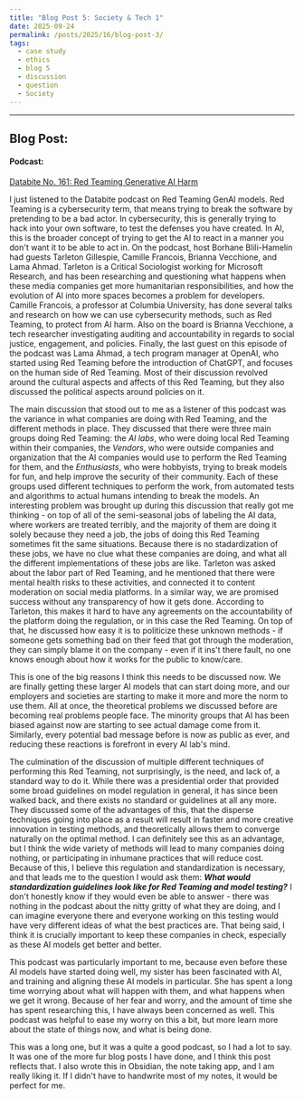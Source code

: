```yaml
---
title: "Blog Post 5: Society & Tech 1"
date: 2025-09-24
permalink: /posts/2025/16/blog-post-3/
tags:
  - case study
  - ethics
  - blog 5
  - discussion
  - question
  - Society
---
```


_____

## Blog Post:
#### Podcast:
[Databite No. 161: Red Teaming Generative AI Harm](https://www.youtube.com/watch?v=MMDw_xVeCzI&list=PLYrf5LyVCF1Nk28nRu8lcCIxtAH3iVGDj&index=3)


I just listened to the Databite podcast on Red Teaming GenAI models. Red Teaming is a cybersecurity term, that means trying to break the software by pretending to be a bad actor. In cybersecurity, this is generally trying to hack into your own software, to test the defenses you have created. In AI, this is the broader concept of trying to get the AI to react in a manner you don't want it to be able to act in. On the podcast, host Borhane Blili-Hamelin had guests Tarleton Gillespie, Camille Francois, Brianna Vecchione, and Lama Ahmad. Tarleton is a Critical Sociologist working for Microsoft Research, and has been researching and questioning what happens when these media companies get more humanitarian responsibilities, and how the evolution of AI into more spaces becomes a problem for developers. Camille Francois, a professor at Columbia University, has done several talks and research on how we can use cybersecurity methods, such as Red Teaming, to protect from AI harm. Also on the board is Brianna Vecchione, a tech researcher investigating auditing and accountability in regards to social justice, engagement, and policies. Finally, the last guest on this episode of the podcast was Lama Ahmad, a tech program manager at OpenAI, who started using Red Teaming before the introduction of ChatGPT, and focuses on the human side of Red Teaming. Most of their discussion revolved around the cultural aspects and affects of this Red Teaming, but they also discussed the political aspects around policies on it.

The main discussion that stood out to me as a listener of this podcast was the variance in what companies are doing with Red Teaming, and the different methods in place. They discussed that there were three main groups doing Red Teaming: the *AI labs*, who were doing local Red Teaming within their companies, the *Vendors*, who were outside companies and organization that the AI companies would use to perform the Red Teaming for them, and the *Enthusiasts*, who were hobbyists, trying to break models for fun, and help improve the security of their community. Each of these groups used different techniques to perform the work, from automated tests and algorithms to actual humans intending to break the models. An interesting problem was brought up during this discussion that really got me thinking - on top of all of the semi-seasonal jobs of labeling the AI data, where workers are treated terribly, and the majority of them are doing it solely because they need a job, the jobs of doing this Red Teaming sometimes fit the same situations. Because there is no stadardization of these jobs, we have no clue what these companies are doing, and what all the different implementations of these jobs are like. Tarleton was asked about the labor part of Red Teaming, and he mentioned that there were mental health risks to these activities, and connected it to content moderation on social media platforms. In a similar way, we are promised success without any transparency of how it gets done. According to Tarleton, this makes it hard to have any agreements on the accountability of the platform doing the regulation, or in this case the Red Teaming. On top of that, he discussed how easy it is to politicize these unknown methods - if someone gets something bad on their feed that got through the moderation, they can simply blame it on the company - even if it ins't there fault, no one knows enough about how it works for the public to know/care. 

This is one of the big reasons I think this needs to be discussed now. We are finally getting these larger AI models that can start doing more, and our employers and societies are starting to make it more and more the norm to use them. All at once, the theoretical problems we discussed before are becoming real problems people face. The minority groups that AI has been biased against now are starting to see actual damage come from it. Similarly, every potential bad message before is now as public as ever, and reducing these reactions is forefront in every AI lab's mind. 

The culmination of the discussion of multiple different techniques of performing this Red Teaming, not surprisingly, is the need, and lack of, a standard way to do it. While there was a presidential order that provided some broad guidelines on model regulation in general, it has since been walked back, and there exists no standard or guidelines at all any more. They discussed some of the advantages of this, that the disperse techniques going into place as a result will result in faster and more creative innovation in testing methods, and theoretically allows them to converge naturally on the optimal method. I can definitely see this as an advantage, but I think the wide variety of methods will lead to many companies doing nothing, or participating in inhumane practices that will reduce cost. Because of this, I believe this regulation and standardization is necessary, and that leads me to the question I would ask them: ***What would standardization guidelines look like for Red Teaming and model testing?*** I don't honestly know if they would even be able to answer - there was nothing in the podcast about the nitty gritty of what they are doing, and I can imagine everyone there and everyone working on this testing would have very different ideas of what the best practices are. That being said, I think it is crucially important to keep these companies in check, especially as these AI models get better and better.

This podcast was particularly important to me, because even before these AI models have started doing well, my sister has been fascinated with AI, and training and aligning these AI models in particular. She has spent a long time worrying about what will happen with them, and what happens when we get it wrong. Because of her fear and worry, and the amount of time she has spent researching this, I have always been concerned as well. This podcast was helpful to ease my worry on this a bit, but more learn more about the state of things now, and what is being done. 

This was a long one, but it was a quite a good podcast, so I had a lot to say. It was one of the more fur blog posts I have done, and I think this post reflects that. I also wrote this in Obsidian, the note taking app, and I am really liking it. If I didn't have to handwrite most of my notes, it would be perfect for me.
